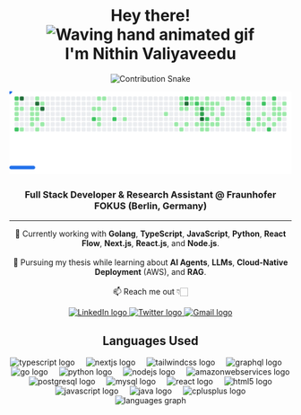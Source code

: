 
<h1 align="center">Hey there! <img src="https://raw.githubusercontent.com/nixin72/nixin72/master/wave.gif" 
         alt="Waving hand animated gif"
         height="45"
         width="45" /><br/>
         I'm Nithin Valiyaveedu</h1>
         <!-- Contribution Snake -->
         
<p align="center">
  <img src="https://raw.githubusercontent.com/Nithin-Valiyaveedu/git-display/master/download.svg" alt="Contribution Snake" />
</p>

<picture>
  <source media="(prefers-color-scheme: dark)" srcset="https://raw.githubusercontent.com/Nithin-Valiyaveedu/Nithin-Valiyaveedu/refs/heads/github-breakout/images/breakout-dark.svg">
  <source media="(prefers-color-scheme: light)" srcset="https://raw.githubusercontent.com/Nithin-Valiyaveedu/Nithin-Valiyaveedu/refs/heads/github-breakout/images/breakout-light.svg">
  <img alt="Breakout Game" src="https://raw.githubusercontent.com/Nithin-Valiyaveedu/Nithin-Valiyaveedu/refs/heads/github-breakout/images/breakout-light.svg">
</picture>

<h3 align="center">
  Full Stack Developer & Research Assistant @ Fraunhofer FOKUS (Berlin, Germany)
</h3>

---

<p align="center">
  🔭 Currently working with <strong>Golang</strong>, <strong>TypeScript</strong>, <strong>JavaScript</strong>, 
  <strong>Python</strong>, <strong>React Flow</strong>, <strong>Next.js</strong>, <strong>React.js</strong>, and <strong>Node.js</strong>.<br><br>
  🌱 Pursuing my thesis while learning about <strong>AI Agents</strong>, <strong>LLMs</strong>, 
  <strong>Cloud-Native Deployment</strong> (AWS), and <strong>RAG</strong>.<br><br>
  📫 Reach me out 👇🏻
</p>

<div align="center">
  <a href="https://www.linkedin.com/in/nithin-valiyaveedu/" target="_blank">
    <img src="https://img.shields.io/static/v1?message=LinkedIn&logo=linkedin&label=&color=0077B5&logoColor=white&labelColor=&style=for-the-badge" height="25" alt="LinkedIn logo" />
  </a>
  <a href="https://x.com/Nithin_V1998" target="_blank">
    <img src="https://img.shields.io/static/v1?message=Twitter&logo=twitter&label=&color=1DA1F2&logoColor=white&labelColor=&style=for-the-badge" height="25" alt="Twitter logo" />
  </a>
  <a href="mailto:nithinvaliya@gmail.com" target="_blank">
    <img src="https://img.shields.io/static/v1?message=Gmail&logo=gmail&label=&color=D14836&logoColor=white&labelColor=&style=for-the-badge" height="25" alt="Gmail logo" />
  </a>
</div>

<h2 align="center">Languages Used</h2>
<div align="center">
  <img src="https://skillicons.dev/icons?i=ts" height="60" alt="typescript logo"  />
  <img width="12" />
  <img src="https://skillicons.dev/icons?i=nextjs" height="60" alt="nextjs logo"  />
  <img width="12" />
  <img src="https://skillicons.dev/icons?i=tailwind" height="60" alt="tailwindcss logo"  />
  <img width="12" />
  <img src="https://skillicons.dev/icons?i=graphql" height="60" alt="graphql logo"  />
  <img width="12" />
  <img src="https://skillicons.dev/icons?i=go" height="60" alt="go logo"  />
  <img width="12" />
  <img src="https://skillicons.dev/icons?i=py" height="60" alt="python logo"  />
  <img width="12" />
  <img src="https://cdn.jsdelivr.net/gh/devicons/devicon/icons/nodejs/nodejs-original.svg" height="60" alt="nodejs logo"  />
  <img width="12" />
  <img src="https://skillicons.dev/icons?i=aws" height="60" alt="amazonwebservices logo"  />
  <img width="12" />
  <img src="https://cdn.jsdelivr.net/gh/devicons/devicon/icons/postgresql/postgresql-original.svg" height="60" alt="postgresql logo"  />
  <img width="12" />
  <img src="https://skillicons.dev/icons?i=mysql" height="60" alt="mysql logo"  />
  <img width="12" />
  <img src="https://skillicons.dev/icons?i=react" height="60" alt="react logo"  />
  <img width="12" />
  <img src="https://skillicons.dev/icons?i=html" height="60" alt="html5 logo"  />
  <img width="12" />
  <img src="https://cdn.simpleicons.org/javascript/F7DF1E" height="60" alt="javascript logo"  />
  <img width="12" />
  <img src="https://skillicons.dev/icons?i=java" height="60" alt="java logo"  />
  <img width="12" />
  <img src="https://skillicons.dev/icons?i=cpp" height="60" alt="cplusplus logo"  />
</div>


<div align="center">
  <img src="https://github-readme-stats.vercel.app/api/top-langs?username=Nithin-Valiyaveedu&locale=en&hide_title=false&layout=compact&card_width=320&langs_count=8&theme=github_dark&hide_border=true&order=2&custom_title=Top%20Programming%20Languages" height="200" alt="languages graph"  />

</div>

###
